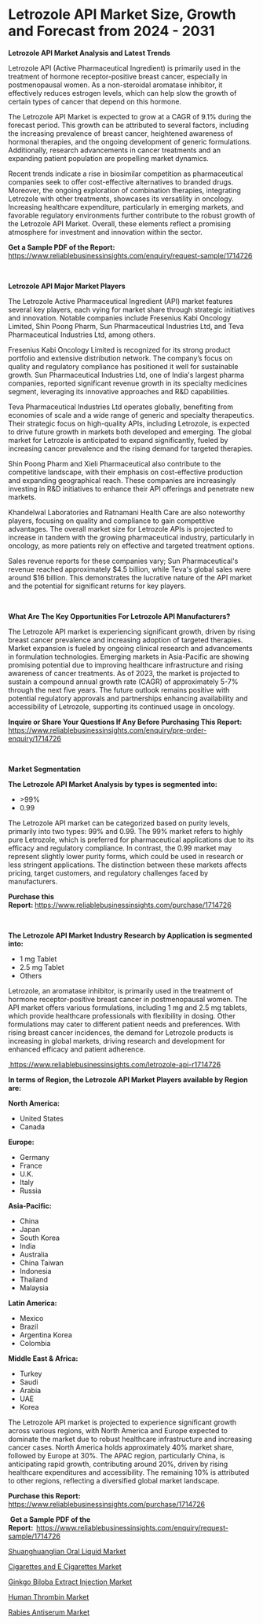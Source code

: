 <p><h1>Letrozole API Market Size, Growth and Forecast from 2024 - 2031</h1></p><p><strong>Letrozole API Market Analysis and Latest Trends</strong></p>
<p><p>Letrozole API (Active Pharmaceutical Ingredient) is primarily used in the treatment of hormone receptor-positive breast cancer, especially in postmenopausal women. As a non-steroidal aromatase inhibitor, it effectively reduces estrogen levels, which can help slow the growth of certain types of cancer that depend on this hormone. </p><p>The Letrozole API Market is expected to grow at a CAGR of 9.1% during the forecast period. This growth can be attributed to several factors, including the increasing prevalence of breast cancer, heightened awareness of hormonal therapies, and the ongoing development of generic formulations. Additionally, research advancements in cancer treatments and an expanding patient population are propelling market dynamics.</p><p>Recent trends indicate a rise in biosimilar competition as pharmaceutical companies seek to offer cost-effective alternatives to branded drugs. Moreover, the ongoing exploration of combination therapies, integrating Letrozole with other treatments, showcases its versatility in oncology. Increasing healthcare expenditure, particularly in emerging markets, and favorable regulatory environments further contribute to the robust growth of the Letrozole API Market. Overall, these elements reflect a promising atmosphere for investment and innovation within the sector.</p></p>
<p><strong>Get a Sample PDF of the Report:&nbsp;</strong> <a href="https://www.reliablebusinessinsights.com/enquiry/request-sample/1714726?utm_campaign=1539&utm_medium=2&utm_source=Github&utm_content=ia&utm_term=22102024&utm_id=letrozole-api">https://www.reliablebusinessinsights.com/enquiry/request-sample/1714726</a></p>
<p>&nbsp;</p>
<p><strong>Letrozole API Major Market Players</strong></p>
<p><p>The Letrozole Active Pharmaceutical Ingredient (API) market features several key players, each vying for market share through strategic initiatives and innovation. Notable companies include Fresenius Kabi Oncology Limited, Shin Poong Pharm, Sun Pharmaceutical Industries Ltd, and Teva Pharmaceutical Industries Ltd, among others.</p><p>Fresenius Kabi Oncology Limited is recognized for its strong product portfolio and extensive distribution network. The company’s focus on quality and regulatory compliance has positioned it well for sustainable growth. Sun Pharmaceutical Industries Ltd, one of India's largest pharma companies, reported significant revenue growth in its specialty medicines segment, leveraging its innovative approaches and R&D capabilities.</p><p>Teva Pharmaceutical Industries Ltd operates globally, benefiting from economies of scale and a wide range of generic and specialty therapeutics. Their strategic focus on high-quality APIs, including Letrozole, is expected to drive future growth in markets both developed and emerging. The global market for Letrozole is anticipated to expand significantly, fueled by increasing cancer prevalence and the rising demand for targeted therapies.</p><p>Shin Poong Pharm and Xieli Pharmaceutical also contribute to the competitive landscape, with their emphasis on cost-effective production and expanding geographical reach. These companies are increasingly investing in R&D initiatives to enhance their API offerings and penetrate new markets.</p><p>Khandelwal Laboratories and Ratnamani Health Care are also noteworthy players, focusing on quality and compliance to gain competitive advantages. The overall market size for Letrozole APIs is projected to increase in tandem with the growing pharmaceutical industry, particularly in oncology, as more patients rely on effective and targeted treatment options.</p><p>Sales revenue reports for these companies vary; Sun Pharmaceutical's revenue reached approximately $4.5 billion, while Teva's global sales were around $16 billion. This demonstrates the lucrative nature of the API market and the potential for significant returns for key players.</p></p>
<p>&nbsp;</p>
<p><strong>What Are The Key Opportunities For Letrozole API Manufacturers?</strong></p>
<p><p>The Letrozole API market is experiencing significant growth, driven by rising breast cancer prevalence and increasing adoption of targeted therapies. Market expansion is fueled by ongoing clinical research and advancements in formulation technologies. Emerging markets in Asia-Pacific are showing promising potential due to improving healthcare infrastructure and rising awareness of cancer treatments. As of 2023, the market is projected to sustain a compound annual growth rate (CAGR) of approximately 5-7% through the next five years. The future outlook remains positive with potential regulatory approvals and partnerships enhancing availability and accessibility of Letrozole, supporting its continued usage in oncology.</p></p>
<p><strong>Inquire or Share Your Questions If Any Before Purchasing This Report:</strong> <a href="https://www.reliablebusinessinsights.com/enquiry/pre-order-enquiry/1714726?utm_campaign=1539&utm_medium=2&utm_source=Github&utm_content=ia&utm_term=22102024&utm_id=letrozole-api">https://www.reliablebusinessinsights.com/enquiry/pre-order-enquiry/1714726</a></p>
<p>&nbsp;</p>
<p><strong>Market Segmentation</strong></p>
<p><strong>The Letrozole API Market Analysis by types is segmented into:</strong></p>
<p><ul><li>>99%</li><li>0.99</li></ul></p>
<p><p>The Letrozole API market can be categorized based on purity levels, primarily into two types: 99% and 0.99. The 99% market refers to highly pure Letrozole, which is preferred for pharmaceutical applications due to its efficacy and regulatory compliance. In contrast, the 0.99 market may represent slightly lower purity forms, which could be used in research or less stringent applications. The distinction between these markets affects pricing, target customers, and regulatory challenges faced by manufacturers.</p></p>
<p><strong>Purchase this Report:&nbsp;</strong><a href="https://www.reliablebusinessinsights.com/purchase/1714726?utm_campaign=1539&utm_medium=2&utm_source=Github&utm_content=ia&utm_term=22102024&utm_id=letrozole-api">https://www.reliablebusinessinsights.com/purchase/1714726</a></p>
<p>&nbsp;</p>
<p><strong>The Letrozole API Market Industry Research by Application is segmented into:</strong></p>
<p><ul><li>1 mg Tablet</li><li>2.5 mg Tablet</li><li>Others</li></ul></p>
<p><p>Letrozole, an aromatase inhibitor, is primarily used in the treatment of hormone receptor-positive breast cancer in postmenopausal women. The API market offers various formulations, including 1 mg and 2.5 mg tablets, which provide healthcare professionals with flexibility in dosing. Other formulations may cater to different patient needs and preferences. With rising breast cancer incidences, the demand for Letrozole products is increasing in global markets, driving research and development for enhanced efficacy and patient adherence.</p></p>
<p><a href="https://www.reliablebusinessinsights.com/letrozole-api-r1714726?utm_campaign=1539&utm_medium=2&utm_source=Github&utm_content=ia&utm_term=22102024&utm_id=letrozole-api">&nbsp;https://www.reliablebusinessinsights.com/letrozole-api-r1714726</a></p>
<p><strong>In terms of Region, the Letrozole API Market Players available by Region are:</strong></p>
<p>
    <p> <strong> North America: </strong>
        <ul>
            <li>United States</li>
            <li>Canada</li>
        </ul>
        </p> 
    <p> <strong> Europe: </strong>
        <ul>
            <li>Germany</li>
            <li>France</li>
            <li>U.K.</li>
            <li>Italy</li>
            <li>Russia</li>
        </ul>
        </p> 
    <p> <strong> Asia-Pacific: </strong>
        <ul>
            <li>China</li>
            <li>Japan</li>
            <li>South Korea</li>
            <li>India</li>
            <li>Australia</li>
            <li>China Taiwan</li>
            <li>Indonesia</li>
            <li>Thailand</li>
            <li>Malaysia</li>
        </ul>
        </p> 
    <p> <strong> Latin America: </strong>
        <ul>
            <li>Mexico</li>
            <li>Brazil</li>
            <li>Argentina Korea</li>
            <li>Colombia</li>
        </ul>
        </p> 
    <p> <strong> Middle East & Africa: </strong>
        <ul>
            <li>Turkey</li>
            <li>Saudi</li>
            <li>Arabia</li>
            <li>UAE</li>
            <li>Korea</li>
        </ul>
    </p>
    </p>
<p><p>The Letrozole API market is projected to experience significant growth across various regions, with North America and Europe expected to dominate the market due to robust healthcare infrastructure and increasing cancer cases. North America holds approximately 40% market share, followed by Europe at 30%. The APAC region, particularly China, is anticipating rapid growth, contributing around 20%, driven by rising healthcare expenditures and accessibility. The remaining 10% is attributed to other regions, reflecting a diversified global market landscape.</p></p>
<p><strong>Purchase this Report: </strong><a href="https://www.reliablebusinessinsights.com/purchase/1714726?utm_campaign=1539&utm_medium=2&utm_source=Github&utm_content=ia&utm_term=22102024&utm_id=letrozole-api">https://www.reliablebusinessinsights.com/purchase/1714726</a></p>
<p>&nbsp;<strong>Get a Sample PDF of the Report:&nbsp;&nbsp;</strong><a href="https://www.reliablebusinessinsights.com/enquiry/request-sample/1714726?utm_campaign=1539&utm_medium=2&utm_source=Github&utm_content=ia&utm_term=22102024&utm_id=letrozole-api">https://www.reliablebusinessinsights.com/enquiry/request-sample/1714726</a></p>
<p><strong></strong></p>
<p><p><a href="https://www.linkedin.com/pulse/shuanghuanglian-oral-liquid-market-analysis-report-global-insights-bmqcc?utm_campaign=1539&utm_medium=2&utm_source=Github&utm_content=ia&utm_term=22102024&utm_id=letrozole-api">Shuanghuanglian Oral Liquid Market</a></p><p><a href="https://www.linkedin.com/pulse/cigarettes-e-market-navigating-challenges-unlocking-potential-kps3c?utm_campaign=1539&utm_medium=2&utm_source=Github&utm_content=ia&utm_term=22102024&utm_id=letrozole-api">Cigarettes and E Cigarettes Market</a></p><p><a href="https://www.linkedin.com/pulse/ginkgo-biloba-extract-injection-market-outlook-current-assessment-kre6c?utm_campaign=1539&utm_medium=2&utm_source=Github&utm_content=ia&utm_term=22102024&utm_id=letrozole-api">Ginkgo Biloba Extract Injection Market</a></p><p><a href="https://www.linkedin.com/pulse/strategic-roadmap-global-human-thrombin-market-insights-opportunities-qo1qc?utm_campaign=1539&utm_medium=2&utm_source=Github&utm_content=ia&utm_term=22102024&utm_id=letrozole-api">Human Thrombin Market</a></p><p><a href="https://www.linkedin.com/pulse/analyzing-global-rabies-antiserum-market-growth-prospects-future-mnk1c?utm_campaign=1539&utm_medium=2&utm_source=Github&utm_content=ia&utm_term=22102024&utm_id=letrozole-api">Rabies Antiserum Market</a></p></p>